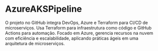 # AzureAKSPipeline
O projeto no GitHub integra DevOps, Azure e Terraform para CI/CD de microserviços. Usa Terraform para infraestrutura como código e GitHub Actions para automação. Focado em Azure, gerencia recursos na nuvem com eficiência e escalabilidade, aplicando práticas ágeis em uma arquitetura de microserviços.

